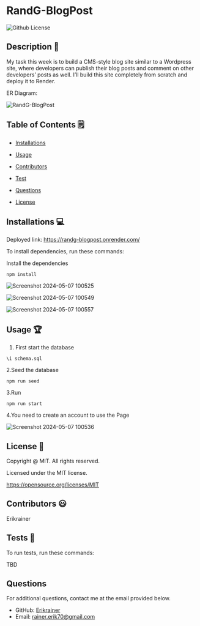 # RandG-BlogPost
  ![Github License](https://img.shields.io/badge/License-MIT-yellow.svg)


## Description 📝

My task this week is to build a CMS-style blog site similar to a Wordpress site, where developers can publish their blog posts and comment on other developers’ posts as well. I’ll build this site completely from scratch and deploy it to Render.

ER Diagram:

![RandG-BlogPost](https://github.com/Erikrainer/RandG-BlogPost/assets/160955635/10e2fa27-d988-4d46-9db9-943c42afe0e1)

## Table of Contents 🗒

* [Installations](#installations-💻)

* [Usage](#usage-🏆)

* [Contributors](#contributors-😃)

* [Test](#tests-🧪)

* [Questions](#questions)

* [License](#license-📛)

## Installations  💻

Deployed link: https://randg-blogpost.onrender.com/

To install dependencies, run these commands:

Install the dependencies
```
npm install
```
![Screenshot 2024-05-07 100525](https://github.com/Erikrainer/RandG-BlogPost/assets/160955635/a0bc763b-8d26-4331-8af2-1a6e52e16bd6)

![Screenshot 2024-05-07 100549](https://github.com/Erikrainer/RandG-BlogPost/assets/160955635/a965b3d8-20d9-4403-9f63-6fd9caceebe9)

![Screenshot 2024-05-07 100557](https://github.com/Erikrainer/RandG-BlogPost/assets/160955635/9ecc9433-0ddd-40f2-896f-c22c12d3b19f)

## Usage 🏆

1. First start the database
```
\i schema.sql
```

2.Seed the database
```
npm run seed
```

3.Run
```
npm run start
```

4.You need to create an account to use the Page

![Screenshot 2024-05-07 100536](https://github.com/Erikrainer/RandG-BlogPost/assets/160955635/3ffd3531-aff3-4740-9e3b-f27d604036de)

## License 📛 

  Copyright @ MIT. All rights reserved.

  Licensed under the MIT license.

  https://opensource.org/licenses/MIT

## Contributors 😃

Erikrainer

## Tests 🧪

To run tests, run these commands:

TBD


## Questions

For additional questions, contact me at the email provided below. 

- GitHub: [Erikrainer](https://github.com/Erikrainer/)
- Email:  rainer.erik70@gmail.com

